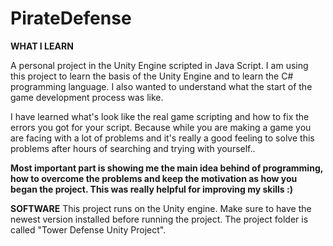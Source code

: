# PirateDefense

**WHAT I LEARN**

A personal project in the Unity Engine scripted in Java Script. I am using this project to learn the basis of the Unity Engine and to learn the C# programming language. I also wanted to understand what the start of the game development process was like.

I have learned what's look like the real game scripting and how to fix the errors you got for your script. Because while you are making a game you are facing with a lot of problems and it's really a good feeling to solve this problems after hours of searching and trying with yourself..

**Most important part is showing me the main idea behind of programming, how to overcome the problems and keep the motivation as how you began the project.  This was really helpful for improving my skills :)**

**SOFTWARE**
This project runs on the Unity engine. Make sure to have the newest version installed before running the project. The project folder is called "Tower Defense Unity Project".

